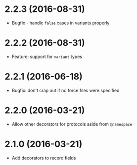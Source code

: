 # 2.2.3 (2016-08-31)

- Bugfix - handle `false` cases in variants properly

# 2.2.2 (2016-08-31)

- Feature: support for `variant` types

# 2.2.1 (2016-06-18)

- Bugfix: don't crap out if no force files were specified

# 2.2.0 (2016-03-21)

- Allow other decorators for protocols aside from `@namespace`

# 2.1.0 (2016-03-21)

- Add decorators to record fields
